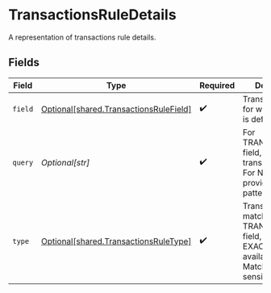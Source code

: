 # TransactionsRuleDetails

A representation of transactions rule details.


## Fields

| Field                                                                                                           | Type                                                                                                            | Required                                                                                                        | Description                                                                                                     |
| --------------------------------------------------------------------------------------------------------------- | --------------------------------------------------------------------------------------------------------------- | --------------------------------------------------------------------------------------------------------------- | --------------------------------------------------------------------------------------------------------------- |
| `field`                                                                                                         | [Optional[shared.TransactionsRuleField]](undefined/models/shared/transactionsrulefield.md)                      | :heavy_check_mark:                                                                                              | Transaction field for which the rule is defined.                                                                |
| `query`                                                                                                         | *Optional[str]*                                                                                                 | :heavy_check_mark:                                                                                              | For TRANSACTION_ID field, provide transaction_id. For NAME field, provide a string pattern.<br/>                |
| `type`                                                                                                          | [Optional[shared.TransactionsRuleType]](undefined/models/shared/transactionsruletype.md)                        | :heavy_check_mark:                                                                                              | Transaction rule's match type. For TRANSACTION_ID field, EXACT_MATCH is available.<br/>Matches are case sensitive.<br/> |